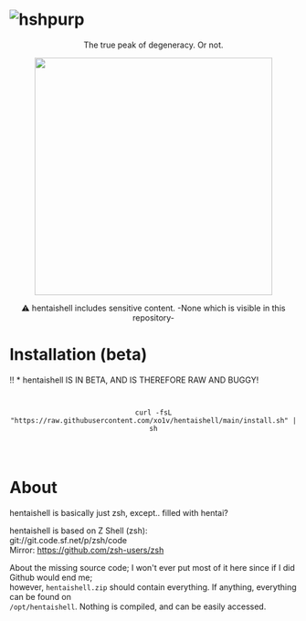 # ![hshpurp](https://github.com/user-attachments/assets/7bf4b786-039a-4e35-a2f1-860f14d9932f)
<p align="center">The true peak of degeneracy. Or not.</p>
<p align="center">
<img src="https://github.com/user-attachments/assets/e7bdd9eb-9980-4a35-afe0-14cc951347db" width="416">
</p>
<p align="center">⚠️ hentaishell includes sensitive content. -None which is visible in this repository-</p>

# Installation (beta)
!! * hentaishell IS IN BETA, AND IS THEREFORE RAW AND BUGGY!
<pre>
  <code>
<p align="center">curl -fsL "https://raw.githubusercontent.com/xo1v/hentaishell/main/install.sh" | sh</p>
      </code>
</pre>

# About
hentaishell is basically just zsh, except.. filled with hentai?

hentaishell is based on Z Shell (zsh): \
git://git.code.sf.net/p/zsh/code \
Mirror: https://github.com/zsh-users/zsh

About the missing source code; I won't ever put most of it here since if I did Github would end me; \
however, ```hentaishell.zip``` should contain everything. If anything, everything can be found on \
```/opt/hentaishell```. Nothing is compiled, and can be easily accessed.
